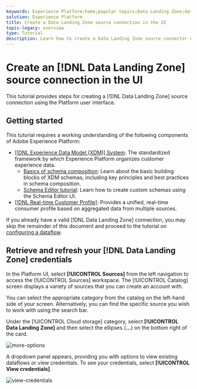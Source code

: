 ```yaml
---
keywords: Experience Platform;home;popular topics;Data Landing Zone;data landing zone
solution: Experience Platform
title: Create a Data Landing Zone source connection in the UI
topic-legacy: overview
type: Tutorial
description: Learn how to create a Data Landing Zone source connector using the Platform user interface.
---
```

# Create an [!DNL Data Landing Zone] source connection in the UI

This tutorial provides steps for creating a [!DNL Data Landing Zone] source connection using the Platform user interface.

## Getting started

This tutorial requires a working understanding of the following components of Adobe Experience Platform:

- [[!DNL Experience Data Model (XDM)] System](../../../../../xdm/home.md): The standardized framework by which Experience Platform organizes customer experience data.
  - [Basics of schema composition](../../../../../xdm/schema/composition.md): Learn about the basic building blocks of XDM schemas, including key principles and best practices in schema composition.
  - [Schema Editor tutorial](../../../../../xdm/tutorials/create-schema-ui.md): Learn how to create custom schemas using the Schema Editor UI.
- [[!DNL Real-time Customer Profile]](../../../../../profile/home.md): Provides a unified, real-time consumer profile based on aggregated data from multiple sources.

If you already have a valid [!DNL Data Landing Zone] connection, you may skip the remainder of this document and proceed to the tutorial on [configuring a dataflow](../../dataflow/batch/cloud-storage.md).

## Retrieve and refresh your [!DNL Data Landing Zone] credentials

In the Platform UI, select **[!UICONTROL Sources]** from the left navigation to access the [!UICONTROL Sources] workspace. The [!UICONTROL Catalog] screen displays a variety of sources that you can create an account with.

You can select the appropriate category from the catalog on the left-hand side of your screen. Alternatively, you can find the specific source you wish to work with using the search bar.

Under the [!UICONTROL Cloud storage] category, select **[!UICONTROL Data Landing Zone]** and then select the ellipses (**...**) on the bottom right of the card.

![more-options]()

A dropdown panel appears, providing you with options to view existing dataflows or view credentials. To see your credentials, select **[!UICONTROL View credentials]**.

![view-credentials]()

